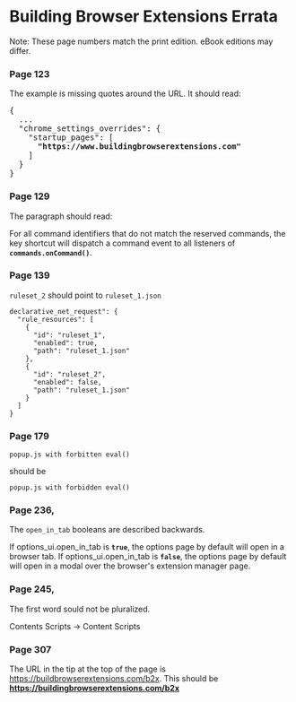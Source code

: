# Building Browser Extensions Errata

Note: These page numbers match the print edition. eBook editions may differ.

### Page 123

The example is missing quotes around the URL. It should read:

<pre>
{
  ...
  "chrome_settings_overrides": {
    "startup_pages": [
      <b>"https://www.buildingbrowserextensions.com"</b>
    ]
  }
}
</pre>

### Page 129

The paragraph should read:

For all command identifiers that do not match the reserved commands, the key shortcut will dispatch a command event to all listeners of <b>`commands.onCommand()`</b>.

### Page 139

`ruleset_2` should point to `ruleset_1.json`

```
declarative_net_request": {
  "rule_resources": [
    {
      "id": "ruleset_1",
      "enabled": true,
      "path": "ruleset_1.json"
    },
    {
      "id": "ruleset_2",
      "enabled": false,
      "path": "ruleset_1.json"
    }
  ]
}
```

### Page 179

`popup.js with forbitten eval()`

should be

`popup.js with forbidden eval()`

### Page 236, 

The `open_in_tab` booleans are described backwards.

If options_ui.open_in_tab is <b>`true`</b>, the options page by default will open in a browser tab.
If options_ui.open_in_tab is <b>`false`</b>, the options page by default will open in a modal over the browser's extension manager page.

### Page 245, 

The first word sould not be pluralized.  

Contents Scripts -> Content Scripts

### Page 307

The URL in the tip at the top of the page is https://buildbrowserextensions.com/b2x.  This should be <b>https://buildingbrowserextensions.com/b2x</b>  
